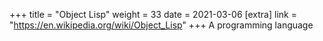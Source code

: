 +++
title = "Object Lisp"
weight = 33
date = 2021-03-06
[extra]
link = "https://en.wikipedia.org/wiki/Object_Lisp"
+++
A programming language

